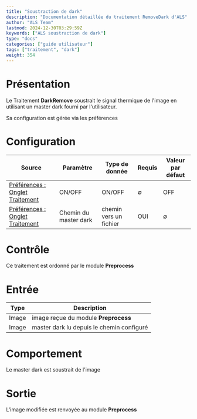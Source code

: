 ```yaml
---
title: "Soustraction de dark"
description: "Documentation détaillée du traitement RemoveDark d'ALS"
author: "ALS Team"
lastmod: 2024-12-30T03:29:59Z
keywords: ["ALS soustraction de dark"]
type: "docs"
categories: ["guide utilisateur"] 
tags: ["traitement", "dark"]
weight: 354
---
```


# Présentation

Le Traitement **DarkRemove** soustrait le signal thermique de l'image en utilisant un master dark
fourni par l'utilisateur.

Sa configuration est gérée via les préférences

# Configuration


| Source                                                                         | Paramètre             | Type de donnée         | Requis | Valeur par défaut     |
|--------------------------------------------------------------------------------|-----------------------|------------------------|--------|-----------------------|
| [Préférences : Onglet Traitement](../../../preferences/processing/#dark-remove) | ON/OFF                | ON/OFF                 | ∅      | OFF                   |
| [Préférences : Onglet Traitement](../../../preferences/processing/#dark-remove) | Chemin du master dark | chemin vers un fichier | OUI    | ∅ |  

# Contrôle

Ce traitement est ordonné par le module **Preprocess**

# Entrée

| Type  | Description                               |
|-------|-------------------------------------------|
| Image | image reçue du module **Preprocess**      |
| Image | master dark lu depuis le chemin configuré |


# Comportement

Le master dark est soustrait de l'image

# Sortie

L'image modifiée est renvoyée au module **Preprocess**
